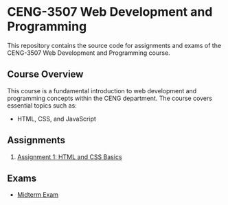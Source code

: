 # CENG-3507 Web Development and Programming

This repository contains the source code for assignments and exams of the CENG-3507 Web Development and Programming course.

## Course Overview

This course is a fundamental introduction to web development and programming concepts within the CENG department. The course covers essential topics such as:

- HTML, CSS, and JavaScript

## Assignments

1. [Assignment 1: HTML and CSS Basics](/homeworks/homework1)

## Exams

- [Midterm Exam](/exams/midterm)

